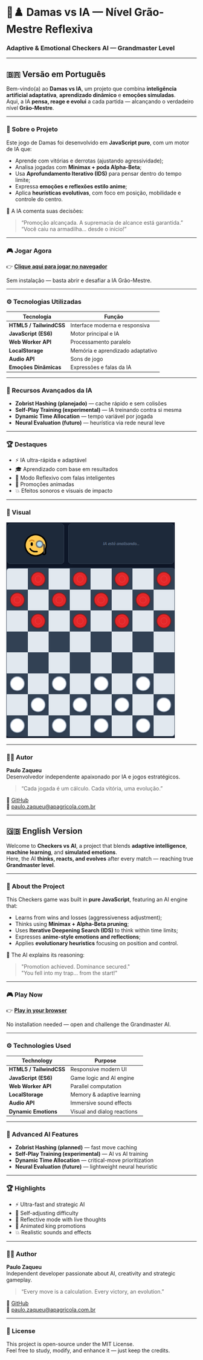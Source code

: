 # 🤖♟️ Damas vs IA — Nível Grão-Mestre Reflexiva  
### Adaptive & Emotional Checkers AI — Grandmaster Level

---

## 🇧🇷 Versão em Português

Bem-vindo(a) ao **Damas vs IA**, um projeto que combina **inteligência artificial adaptativa**, **aprendizado dinâmico** e **emoções simuladas**.  
Aqui, a IA **pensa, reage e evolui** a cada partida — alcançando o verdadeiro nível **Grão-Mestre**.

---

### 🧠 Sobre o Projeto

Este jogo de Damas foi desenvolvido em **JavaScript puro**, com um motor de IA que:
- Aprende com vitórias e derrotas (ajustando agressividade);
- Analisa jogadas com **Minimax + poda Alpha-Beta**;
- Usa **Aprofundamento Iterativo (IDS)** para pensar dentro do tempo limite;
- Expressa **emoções e reflexões estilo anime**;
- Aplica **heurísticas evolutivas**, com foco em posição, mobilidade e controle do centro.

💬 A IA comenta suas decisões:
> “Promoção alcançada. A supremacia de alcance está garantida.”  
> “Você caiu na armadilha... desde o início!”

---

### 🎮 Jogar Agora

👉 [**Clique aqui para jogar no navegador**](https://paulo968.github.io/damas-ia-graomestre/)

Sem instalação — basta abrir e desafiar a IA Grão-Mestre.

---

### ⚙️ Tecnologias Utilizadas

| Tecnologia | Função |
|-------------|--------|
| **HTML5 / TailwindCSS** | Interface moderna e responsiva |
| **JavaScript (ES6)** | Motor principal e IA |
| **Web Worker API** | Processamento paralelo |
| **LocalStorage** | Memória e aprendizado adaptativo |
| **Audio API** | Sons de jogo |
| **Emoções Dinâmicas** | Expressões e falas da IA |

---

### 🧩 Recursos Avançados da IA

- **Zobrist Hashing (planejado)** — cache rápido e sem colisões  
- **Self-Play Training (experimental)** — IA treinando contra si mesma  
- **Dynamic Time Allocation** — tempo variável por jogada  
- **Neural Evaluation (futuro)** — heurística via rede neural leve  

---

### 🏆 Destaques

- ⚡ IA ultra-rápida e adaptável  
- 🎓 Aprendizado com base em resultados  
- 💬 Modo Reflexivo com falas inteligentes  
- 👑 Promoções animadas  
- 💥 Efeitos sonoros e visuais de impacto  

---

### 📸 Visual

![Capa do projeto](capa.png)

---

### 🧑‍💻 Autor

**Paulo Zaqueu**  
Desenvolvedor independente apaixonado por IA e jogos estratégicos.  
> “Cada jogada é um cálculo. Cada vitória, uma evolução.”

🔗 [GitHub](https://github.com/Paulo968)  
📧 paulo.zaqueu@apagricola.com.br  

---

## 🇬🇧 English Version

Welcome to **Checkers vs AI**, a project that blends **adaptive intelligence**, **machine learning**, and **simulated emotions**.  
Here, the AI **thinks, reacts, and evolves** after every match — reaching true **Grandmaster level**.

---

### 🧠 About the Project

This Checkers game was built in **pure JavaScript**, featuring an AI engine that:
- Learns from wins and losses (aggressiveness adjustment);
- Thinks using **Minimax + Alpha-Beta pruning**;
- Uses **Iterative Deepening Search (IDS)** to think within time limits;
- Expresses **anime-style emotions and reflections**;
- Applies **evolutionary heuristics** focusing on position and control.

💬 The AI explains its reasoning:
> "Promotion achieved. Dominance secured."  
> "You fell into my trap… from the start!"

---

### 🎮 Play Now

👉 [**Play in your browser**](https://paulo968.github.io/damas-ia-graomestre/)

No installation needed — open and challenge the Grandmaster AI.

---

### ⚙️ Technologies Used

| Technology | Purpose |
|-------------|----------|
| **HTML5 / TailwindCSS** | Responsive modern UI |
| **JavaScript (ES6)** | Game logic and AI engine |
| **Web Worker API** | Parallel computation |
| **LocalStorage** | Memory & adaptive learning |
| **Audio API** | Immersive sound effects |
| **Dynamic Emotions** | Visual and dialog reactions |

---

### 🧩 Advanced AI Features

- **Zobrist Hashing (planned)** — fast move caching  
- **Self-Play Training (experimental)** — AI vs AI training  
- **Dynamic Time Allocation** — critical-move prioritization  
- **Neural Evaluation (future)** — lightweight neural heuristic  

---

### 🏆 Highlights

- ⚡ Ultra-fast and strategic AI  
- 🧠 Self-adjusting difficulty  
- 💬 Reflective mode with live thoughts  
- 👑 Animated king promotions  
- 💥 Realistic sounds and effects  

---

### 🧑‍💻 Author

**Paulo Zaqueu**  
Independent developer passionate about AI, creativity and strategic gameplay.  
> “Every move is a calculation. Every victory, an evolution.”

🔗 [GitHub](https://github.com/Paulo968)  
📧 paulo.zaqueu@apagricola.com.br  

---

### 🧬 License

This project is open-source under the MIT License.  
Feel free to study, modify, and enhance it — just keep the credits.  
